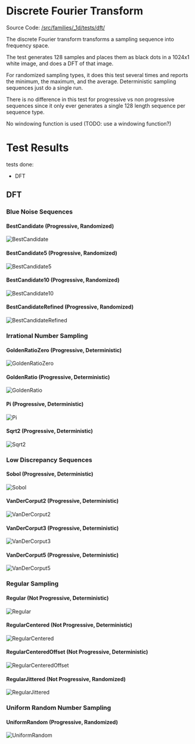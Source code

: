 # Discrete Fourier Transform
Source Code: [/src/families/_1d/tests/dft/](../../../../src/families/_1d/tests/dft/)

The discrete Fourier transform transforms a sampling sequence into frequency space.

The test generates 128 samples and places them as black dots in a 1024x1 white image, and does a DFT of that image.

For randomized sampling types, it does this test several times and reports the minimum, the maximum, and the average.  Deterministic sampling sequences just do a single run.

There is no difference in this test for progressive vs non progressive sequences since it only ever generates a single 128 length sequence per sequence type.

No windowing function is used (TODO: use a windowing function?)

# Test Results
 tests done:
* DFT
## DFT
### Blue Noise Sequences
#### BestCandidate (Progressive, Randomized)
![BestCandidate](../../../_1d/samples/blue_noise/DFT_BestCandidate.png)  
#### BestCandidate5 (Progressive, Randomized)
![BestCandidate5](../../../_1d/samples/blue_noise/DFT_BestCandidate5.png)  
#### BestCandidate10 (Progressive, Randomized)
![BestCandidate10](../../../_1d/samples/blue_noise/DFT_BestCandidate10.png)  
#### BestCandidateRefined (Progressive, Randomized)
![BestCandidateRefined](../../../_1d/samples/blue_noise/DFT_BestCandidateRefined.png)  
### Irrational Number Sampling
#### GoldenRatioZero (Progressive, Deterministic)
![GoldenRatioZero](../../../_1d/samples/irrational_numbers/DFT_GoldenRatioZero.png)  
#### GoldenRatio (Progressive, Deterministic)
![GoldenRatio](../../../_1d/samples/irrational_numbers/DFT_GoldenRatio.png)  
#### Pi (Progressive, Deterministic)
![Pi](../../../_1d/samples/irrational_numbers/DFT_Pi.png)  
#### Sqrt2 (Progressive, Deterministic)
![Sqrt2](../../../_1d/samples/irrational_numbers/DFT_Sqrt2.png)  
### Low Discrepancy Sequences
#### Sobol (Progressive, Deterministic)
![Sobol](../../../_1d/samples/lds/DFT_Sobol.png)  
#### VanDerCorput2 (Progressive, Deterministic)
![VanDerCorput2](../../../_1d/samples/lds/DFT_VanDerCorput2.png)  
#### VanDerCorput3 (Progressive, Deterministic)
![VanDerCorput3](../../../_1d/samples/lds/DFT_VanDerCorput3.png)  
#### VanDerCorput5 (Progressive, Deterministic)
![VanDerCorput5](../../../_1d/samples/lds/DFT_VanDerCorput5.png)  
### Regular Sampling
#### Regular (Not Progressive, Deterministic)
![Regular](../../../_1d/samples/regular/DFT_Regular.png)  
#### RegularCentered (Not Progressive, Deterministic)
![RegularCentered](../../../_1d/samples/regular/DFT_RegularCentered.png)  
#### RegularCenteredOffset (Not Progressive, Deterministic)
![RegularCenteredOffset](../../../_1d/samples/regular/DFT_RegularCenteredOffset.png)  
#### RegularJittered (Not Progressive, Randomized)
![RegularJittered](../../../_1d/samples/regular/DFT_RegularJittered.png)  
### Uniform Random Number Sampling
#### UniformRandom (Progressive, Randomized)
![UniformRandom](../../../_1d/samples/uniform_random/DFT_UniformRandom.png)  
